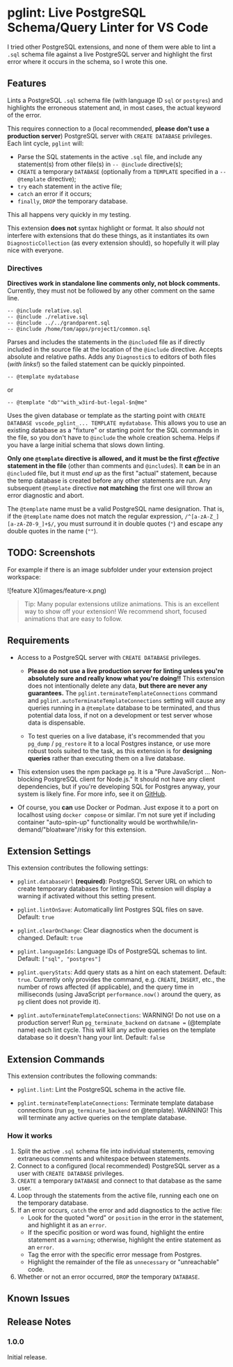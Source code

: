 # pglint: Live PostgreSQL Schema/Query Linter for VS Code

I tried other PostgreSQL extensions, and none of them were able to lint a `.sql` schema file against a live PostgreSQL server and highlight the first error where it occurs in the schema, so I wrote this one.

## Features

Lints a PostgreSQL `.sql` schema file (with language ID `sql` or `postgres`) and highlights the erroneous statement and, in most cases, the actual keyword of the error.

This requires connection to a (local recommended, **please don't use a production server**) PostgreSQL server with `CREATE DATABASE` privileges. Each lint cycle, `pglint` will:
- Parse the SQL statements in the active `.sql` file, and include any statement(s) from other file(s) in `-- @include` directive(s);
- `CREATE` a temporary `DATABASE` (optionally from a `TEMPLATE` specified in a `-- @template` directive);
- `try` each statement in the active file;
- `catch` an error if it occurs;
- `finally`, `DROP` the temporary database.

This all happens very quickly in my testing.

This extension **does not** syntax highlight or format. It also _should_ not interfere with extensions that do these things, as it instantiates its own `DiagnosticCollection` (as every extension should), so hopefully it will play nice with everyone.

### Directives

**Directives work in standalone line comments only, not block comments.** Currently, they must not be followed by any other comment on the same line.

```
-- @include relative.sql
-- @include ./relative.sql
-- @include ../../grandparent.sql
-- @include /home/tom/apps/project1/common.sql
```

Parses and includes the statements in the `@include`d file as if directly included in the source file at the location of the `@include` directive. Accepts absolute and relative paths. Adds any `Diagnostic`s to editors of both files (_with links!_) so the failed statement can be quickly pinpointed.

```
-- @template mydatabase
```
or
```
-- @template "db""with_w3ird-but-legal-$n@me"
```

Uses the given database or template as the starting point with `CREATE DATABASE vscode_pglint_... TEMPLATE mydatabase`. This allows you to use an existing database as a "fixture" or starting point for the SQL commands in the file, so you don't have to `@include` the whole creation schema. Helps if you have a large initial schema that slows down linting.

**Only one `@template` directive is allowed, and it must be the first _effective_ statement in the file** (other than comments and `@include`s). It **can** be in an `@include`d file, but it must _end up_ as the first "actual" statement, because the temp database is created before any other statements are run. Any subsequent `@template` directive **not matching** the first one will throw an error diagnostic and abort.

The `@template` name must be a valid PostgreSQL name designation. That is, if the `@template` name does not match the regular expression, `/^[a-zA-Z_][a-zA-Z0-9_]+$/`, you must surround it in double quotes (`"`) and escape any double quotes in the name (`""`).

## TODO: Screenshots

For example if there is an image subfolder under your extension project workspace:

\!\[feature X\]\(images/feature-x.png\)

> Tip: Many popular extensions utilize animations. This is an excellent way to show off your extension! We recommend short, focused animations that are easy to follow.

## Requirements

- Access to a PostgreSQL server with `CREATE DATABASE` privileges.

    - **Please do not use a live production server for linting unless you're absolutely sure and really know what you're doing!!** This extension does not intentionally delete any data, **but there are never any guarantees.** The `pglint.terminateTemplateConnections` command and `pglint.autoTerminateTemplateConnections` setting will cause any queries running in a `@template` database to be terminated, and thus potential data loss, if not on a development or test server whose data is dispensable.

    - To test queries on a live database, it's recommended that you `pg_dump` / `pg_restore` it to a local Postgres instance, or use more robust tools suited to the task, as this extension is for **designing queries** rather than executing them on a live database.

- This extension uses the npm package `pg`. It is a "Pure JavaScript ... Non-blocking PostgreSQL client for Node.js." It should not have any client dependencies, but if you're developing SQL for Postgres anyway, your system is likely fine. For more info, see it on <a target="_blank" href="https://github.com/brianc/node-postgres">GitHub</a>.

- Of course, you **can** use Docker or Podman. Just expose it to a port on localhost using `docker compose` or similar. I'm not sure yet if including container "auto-spin-up" functionality would be worthwhile/in-demand/"bloatware"/risky for this extension.

## Extension Settings

This extension contributes the following settings:

* `pglint.databaseUrl` **(required)**: PostgreSQL Server URL on which to create temporary databases for linting. This extension will display a warning if activated without this setting present.

* `pglint.lintOnSave`: Automatically lint Postgres SQL files on save. Default: `true`

* `pglint.clearOnChange`: Clear diagnostics when the document is changed. Default: `true`

* `pglint.languageIds`: Language IDs of PostgreSQL schemas to lint. Default: `["sql", "postgres"]`

* `pglint.queryStats`: Add query stats as a hint on each statement. Default: `true`. Currently only provides the command, e.g. `CREATE`, `INSERT`, etc., the number of rows affected (if applicable), and the query time in milliseconds (using JavaScript `performance.now()` around the query, as `pg` client does not provide it).

* `pglint.autoTerminateTemplateConnections`: WARNING! Do not use on a production server! Run `pg_terminate_backend` on `datname =` (@template name) each lint cycle. This will kill any active queries on the template database so it doesn't hang your lint. Default: `false`

## Extension Commands

This extension contributes the following commands:

* `pglint.lint`: Lint the PostgreSQL schema in the active file.

* `pglint.terminateTemplateConnections`: Terminate template database connections (run `pg_terminate_backend` on @template). WARNING! This will terminate any active queries on the template database.

### How it works

1. Split the active `.sql` schema file into individual statements, removing extraneous comments and whitespace between statements.
2. Connect to a configured (local recommended) PostgreSQL server as a user with `CREATE DATABASE` privileges.
3. `CREATE` a temporary `DATABASE` and connect to that database as the same user.
4. Loop through the statements from the active file, running each one on the temporary database.
5. If an error occurs, `catch` the error and add diagnostics to the active file:
    - Look for the quoted "word" or `position` in the error in the statement, and highlight it as an `error`.
    - If the specific position or word was found, highlight the entire statement as a `warning`; otherwise, highlight the entire statement as an `error`.
    - Tag the error with the specific error message from Postgres.
    - Highlight the remainder of the file as `unnecessary` or "unreachable" code.
6. Whether or not an error occurred, `DROP` the temporary `DATABASE`.

## Known Issues

## Release Notes

### 1.0.0

Initial release.

